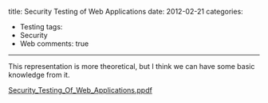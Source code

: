 title: Security Testing of Web Applications
date: 2012-02-21
categories:
- Testing
tags:
- Security
- Web
comments: true
---

This representation is more theoretical, but I think we can have some basic knowledge from it.

[Security_Testing_Of_Web_Applications.ppdf](https://raw.githubusercontent.com/hy1984427/hy1984427.github.io/master/documents/Security_Testing_Of_Web_Applications.pdf)